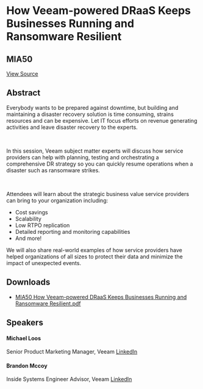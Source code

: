# How Veeam-powered DRaaS Keeps Businesses Running and Ransomware Resilient   
## MIA50
[View Source](https://connect.veeam.com/flow/veeam/veeamon2023/attendeeportal/page/sessioncatalog/session/1678929267604001sg2O)

## Abstract
Everybody wants to be prepared against downtime, but building and maintaining a disaster recovery solution is time consuming, strains resources and can be expensive. Let IT focus efforts on revenue generating activities and leave disaster recovery to the experts.

 

In this session, Veeam subject matter experts will discuss how service providers can help with planning, testing and orchestrating a comprehensive DR strategy so you can quickly resume operations when a disaster such as ransomware strikes.

 

Attendees will learn about the strategic business value service providers can bring to your organization including:


- Cost savings
- Scalability
- Low RTPO replication
- Detailed reporting and monitoring capabilities
- And more!


We will also share real-world examples of how service providers have helped organizations of all sizes to protect their data and minimize the impact of unexpected events.


## Downloads
- [MIA50 How Veeam-powered DRaaS Keeps Businesses Running and Ransomware Resilient.pdf](<./files/MIA50 How Veeam-powered DRaaS Keeps Businesses Running and Ransomware Resilient.pdf>)

## Speakers
#### Michael Loos
Senior Product Marketing Manager, Veeam
[LinkedIn](www.linkedin.com/in/mike-loos)
#### Brandon Mccoy
Inside Systems Engineer Advisor, Veeam
[LinkedIn](https://www.linkedin.com/in/brandon-mccoy-06424771/)